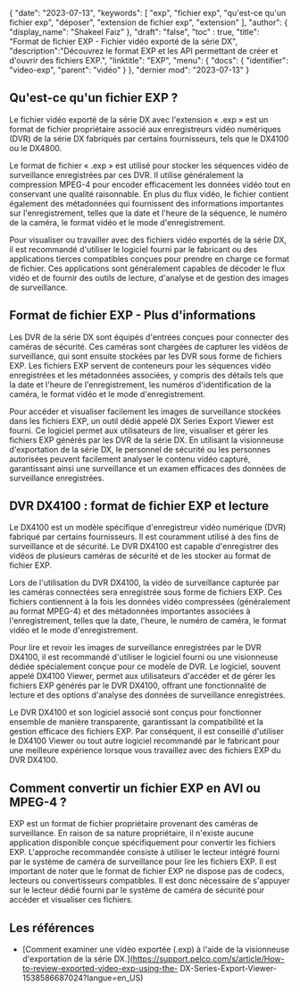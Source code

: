 {
"date": "2023-07-13",
  "keywords": [
"exp",
"fichier exp",
"qu'est-ce qu'un fichier exp",
"déposer",
"extension de fichier exp",
"extension"
],
  "author": {
"display_name": "Shakeel Faiz"
},
"draft": "false",
"toc" : true,
"title": "Format de fichier EXP - Fichier vidéo exporté de la série DX",
  "description":"Découvrez le format EXP et les API permettant de créer et d'ouvrir des fichiers EXP.",
"linktitle": "EXP",
  "menu": {
    "docs": {
      "identifier": "video-exp",
"parent": "vidéo"
}
},
"dernier mod": "2023-07-13"
}

## Qu'est-ce qu'un fichier EXP ?

Le fichier vidéo exporté de la série DX avec l'extension « .exp » est un format de fichier propriétaire associé aux enregistreurs vidéo numériques (DVR) de la série DX fabriqués par certains fournisseurs, tels que le DX4100 ou le DX4800.

Le format de fichier « .exp » est utilisé pour stocker les séquences vidéo de surveillance enregistrées par ces DVR. Il utilise généralement la compression MPEG-4 pour encoder efficacement les données vidéo tout en conservant une qualité raisonnable. En plus du flux vidéo, le fichier contient également des métadonnées qui fournissent des informations importantes sur l'enregistrement, telles que la date et l'heure de la séquence, le numéro de la caméra, le format vidéo et le mode d'enregistrement.

Pour visualiser ou travailler avec des fichiers vidéo exportés de la série DX, il est recommandé d'utiliser le logiciel fourni par le fabricant ou des applications tierces compatibles conçues pour prendre en charge ce format de fichier. Ces applications sont généralement capables de décoder le flux vidéo et de fournir des outils de lecture, d'analyse et de gestion des images de surveillance.

## Format de fichier EXP - Plus d'informations

Les DVR de la série DX sont équipés d'entrées conçues pour connecter des caméras de sécurité. Ces caméras sont chargées de capturer les vidéos de surveillance, qui sont ensuite stockées par les DVR sous forme de fichiers EXP. Les fichiers EXP servent de conteneurs pour les séquences vidéo enregistrées et les métadonnées associées, y compris des détails tels que la date et l'heure de l'enregistrement, les numéros d'identification de la caméra, le format vidéo et le mode d'enregistrement.

Pour accéder et visualiser facilement les images de surveillance stockées dans les fichiers EXP, un outil dédié appelé DX Series Export Viewer est fourni. Ce logiciel permet aux utilisateurs de lire, visualiser et gérer les fichiers EXP générés par les DVR de la série DX. En utilisant la visionneuse d'exportation de la série DX, le personnel de sécurité ou les personnes autorisées peuvent facilement analyser le contenu vidéo capturé, garantissant ainsi une surveillance et un examen efficaces des données de surveillance enregistrées.

## DVR DX4100 : format de fichier EXP et lecture

Le DX4100 est un modèle spécifique d'enregistreur vidéo numérique (DVR) fabriqué par certains fournisseurs. Il est couramment utilisé à des fins de surveillance et de sécurité. Le DVR DX4100 est capable d'enregistrer des vidéos de plusieurs caméras de sécurité et de les stocker au format de fichier EXP.

Lors de l'utilisation du DVR DX4100, la vidéo de surveillance capturée par les caméras connectées sera enregistrée sous forme de fichiers EXP. Ces fichiers contiennent à la fois les données vidéo compressées (généralement au format MPEG-4) et des métadonnées importantes associées à l'enregistrement, telles que la date, l'heure, le numéro de caméra, le format vidéo et le mode d'enregistrement.

Pour lire et revoir les images de surveillance enregistrées par le DVR DX4100, il est recommandé d'utiliser le logiciel fourni ou une visionneuse dédiée spécialement conçue pour ce modèle de DVR. Le logiciel, souvent appelé DX4100 Viewer, permet aux utilisateurs d'accéder et de gérer les fichiers EXP générés par le DVR DX4100, offrant une fonctionnalité de lecture et des options d'analyse des données de surveillance enregistrées.

Le DVR DX4100 et son logiciel associé sont conçus pour fonctionner ensemble de manière transparente, garantissant la compatibilité et la gestion efficace des fichiers EXP. Par conséquent, il est conseillé d'utiliser le DX4100 Viewer ou tout autre logiciel recommandé par le fabricant pour une meilleure expérience lorsque vous travaillez avec des fichiers EXP du DVR DX4100.


## Comment convertir un fichier EXP en AVI ou MPEG-4 ?

EXP est un format de fichier propriétaire provenant des caméras de surveillance. En raison de sa nature propriétaire, il n'existe aucune application disponible conçue spécifiquement pour convertir les fichiers EXP. L'approche recommandée consiste à utiliser le lecteur intégré fourni par le système de caméra de surveillance pour lire les fichiers EXP. Il est important de noter que le format de fichier EXP ne dispose pas de codecs, lecteurs ou convertisseurs compatibles. Il est donc nécessaire de s'appuyer sur le lecteur dédié fourni par le système de caméra de sécurité pour accéder et visualiser ces fichiers.

## Les références
* [Comment examiner une vidéo exportée (.exp) à l'aide de la visionneuse d'exportation de la série DX.](https://support.pelco.com/s/article/How-to-review-exported-video-exp-using-the- DX-Series-Export-Viewer-1538586687024?langue=en_US)







